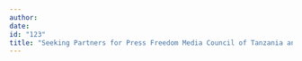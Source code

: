 ```yaml
---
author:
date:
id: "123"
title: "Seeking Partners for Press Freedom Media Council of Tanzania and DEFIR"
---
```

